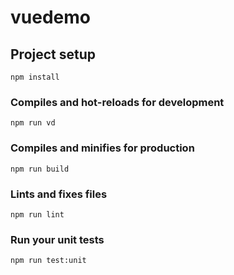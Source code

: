 # vuedemo

## Project setup
```
npm install
```

### Compiles and hot-reloads for development
```
npm run vd
```

### Compiles and minifies for production
```
npm run build
```

### Lints and fixes files
```
npm run lint
```

### Run your unit tests
```
npm run test:unit
```
